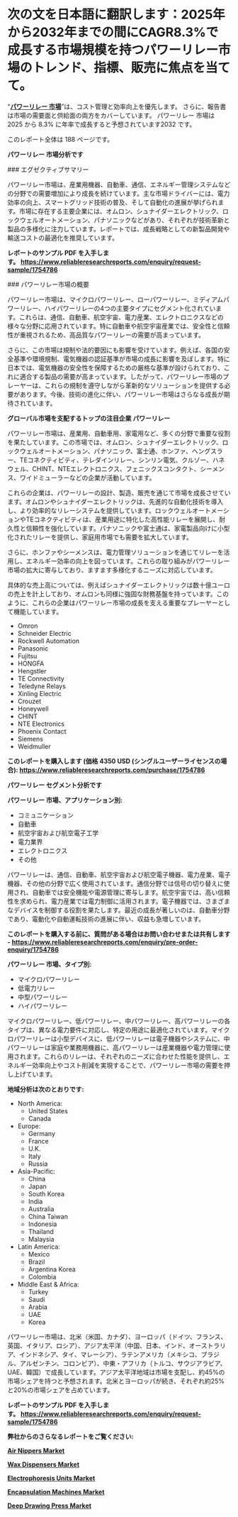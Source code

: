 <p><h1>次の文を日本語に翻訳します：2025年から2032年までの間にCAGR8.3%で成長する市場規模を持つパワーリレー市場のトレンド、指標、販売に焦点を当てて。</h1></p><p>&ldquo;<strong><a href="https://www.reliableresearchreports.com/power-relays-r1754786?utm_campaign=110&utm_medium=9&utm_source=Github&utm_content=ia&utm_term=22022025&utm_id=power-relays">パワーリレー 市場</a></strong>&rdquo;は、コスト管理と効率向上を優先します。 さらに、報告書は市場の需要面と供給面の両方をカバーしています。 パワーリレー 市場は 2025 から 8.3% に年率で成長すると予想されています2032 です。</p>
<p>このレポート全体は 188 ページです。</p>
<p><strong>パワーリレー 市場分析です</strong></p>
<p><p>### エグゼクティブサマリー</p><p>パワーリレー市場は、産業用機器、自動車、通信、エネルギー管理システムなどの分野での需要増加により成長を続けています。主な市場ドライバーには、電力効率の向上、スマートグリッド技術の普及、そして自動化の進展が挙げられます。市場に存在する主要企業には、オムロン、シュナイダーエレクトリック、ロックウェルオートメーション、パナソニックなどがあり、それぞれが技術革新と製品の多様化に注力しています。レポートでは、成長戦略としての新製品開発や輸送コストの最適化を推奨しています。</p></p>
<p><strong>レポートのサンプル PDF を入手します。&nbsp;<a href="https://www.reliableresearchreports.com/enquiry/request-sample/1754786?utm_campaign=110&utm_medium=9&utm_source=Github&utm_content=ia&utm_term=22022025&utm_id=power-relays">https://www.reliableresearchreports.com/enquiry/request-sample/1754786</a></strong></p>
<p><p>### パワーリレー市場の概要</p><p>パワーリレー市場は、マイクロパワーリレー、ローパワーリレー、ミディアムパワーリレー、ハイパワーリレーの4つの主要タイプにセグメント化されています。これらは、通信、自動車、航空宇宙、電力産業、エレクトロニクスなどの様々な分野に応用されています。特に自動車や航空宇宙産業では、安全性と信頼性が重視されるため、高品質なパワーリレーの需要が高まっています。</p><p>さらに、この市場は規制や法的要因にも影響を受けています。例えば、各国の安全基準や環境規制、電気機器の認証基準が市場の成長に影響を及ぼします。特に日本では、電気機器の安全性を保障するための厳格な基準が設けられており、これに適合する製品の需要が高まっています。したがって、パワーリレー市場のプレーヤーは、これらの規制を遵守しながら革新的なソリューションを提供する必要があります。今後、技術の進化に伴い、パワーリレー市場はさらなる成長が期待されています。</p></p>
<p><strong>グローバル市場を支配するトップの注目企業 パワーリレー</strong></p>
<p><p>パワーリレー市場は、産業用、自動車用、家電用など、多くの分野で重要な役割を果たしています。この市場では、オムロン、シュナイダーエレクトリック、ロックウェルオートメーション、パナソニック、富士通、ホンファ、ヘングスラー、TEコネクティビティ、テレダインリレー、シンリン電気、クルゾー、ハネウェル、CHINT、NTEエレクトロニクス、フェニックスコンタクト、シーメンス、ワイドミューラーなどの企業が活動しています。</p><p>これらの企業は、パワーリレーの設計、製造、販売を通じて市場を成長させています。オムロンやシュナイダーエレクトリックは、先進的な自動化技術を導入し、より効率的なリレーシステムを提供しています。ロックウェルオートメーションやTEコネクティビティは、産業用途に特化した高性能リレーを展開し、耐久性と信頼性を強化しています。パナソニックや富士通は、家電製品向けに小型化されたリレーを提供し、家庭用市場でも需要を拡大しています。</p><p>さらに、ホンファやシーメンスは、電力管理ソリューションを通じてリレーを活用し、エネルギー効率の向上を図っています。これらの取り組みがパワーリレー市場の拡大に寄与しており、ますます多様化するニーズに対応しています。</p><p>具体的な売上高については、例えばシュナイダーエレクトリックは数十億ユーロの売上を計上しており、オムロンも同様に強固な財務基盤を持っています。このように、これらの企業はパワーリレー市場の成長を支える重要なプレーヤーとして機能しています。</p></p>
<p><ul><li>Omron</li><li>Schneider Electric</li><li>Rockwell Automation</li><li>Panasonic</li><li>Fujitsu</li><li>HONGFA</li><li>Hengstler</li><li>TE Connectivity</li><li>Teledyne Relays</li><li>Xinling Electric</li><li>Crouzet</li><li>Honeywell</li><li>CHINT</li><li>NTE Electronics</li><li>Phoenix Contact</li><li>Siemens</li><li>Weidmuller</li></ul></p>
<p><strong>このレポートを購入します (価格 4350 USD (シングルユーザーライセンスの場合):&nbsp;<a href="https://www.reliableresearchreports.com/purchase/1754786?utm_campaign=110&utm_medium=9&utm_source=Github&utm_content=ia&utm_term=22022025&utm_id=power-relays">https://www.reliableresearchreports.com/purchase/1754786</a></strong></p>
<p><strong>パワーリレー セグメント分析です</strong></p>
<p><strong>パワーリレー 市場、アプリケーション別:</strong></p>
<p><ul><li>コミュニケーション</li><li>自動車</li><li>航空宇宙および航空電子工学</li><li>電力業界</li><li>エレクトロニクス</li><li>その他</li></ul></p>
<p><p>パワーリレーは、通信、自動車、航空宇宙および航空電子機器、電力産業、電子機器、その他の分野で広く使用されています。通信分野では信号の切り替えに使用され、自動車では安全機能や電源管理に寄与します。航空宇宙では、高い信頼性を求められ、電力産業では電力制御に活用されます。電子機器では、さまざまなデバイスを制御する役割を果たします。最近の成長が著しいのは、自動車分野であり、電動化や自動運転技術の進展に伴い、収益も急増しています。</p></p>
<p><strong>このレポートを購入する前に、質問がある場合はお問い合わせまたは共有します - <a href="https://www.reliableresearchreports.com/enquiry/pre-order-enquiry/1754786?utm_campaign=110&utm_medium=9&utm_source=Github&utm_content=ia&utm_term=22022025&utm_id=power-relays">https://www.reliableresearchreports.com/enquiry/pre-order-enquiry/1754786</a></strong></p>
<p><strong>パワーリレー 市場、タイプ別:</strong></p>
<p><ul><li>マイクロパワーリレー</li><li>低電力リレー</li><li>中型パワーリレー</li><li>ハイパワーリレー</li></ul></p>
<p><p>マイクロパワーリレー、低パワーリレー、中パワーリレー、高パワーリレーの各タイプは、異なる電力要件に対応し、特定の用途に最適化されています。マイクロパワーリレーは小型デバイスに、低パワーリレーは電子機器やシステムに、中パワーリレーは家庭や業務用機器に、高パワーリレーは産業機器や電力管理に使用されます。これらのリレーは、それぞれのニーズに合わせた性能を提供し、エネルギー効率向上やコスト削減を実現することで、パワーリレー市場の需要を押し上げています。</p></p>
<p><strong>地域分析は次のとおりです:</strong></p>
<p><ul>
    <li>
        North America:
        <ul>
            <li>United States</li>
            <li>Canada</li>
        </ul>
    </li>
    <li>
        Europe:
        <ul>
            <li>Germany</li>
            <li>France</li>
            <li>U.K.</li>
            <li>Italy</li>
            <li>Russia</li>
        </ul>
    </li>
    <li>
        Asia-Pacific:
        <ul>
            <li>China</li>
            <li>Japan</li>
            <li>South Korea</li>
            <li>India</li>
            <li>Australia</li>
            <li>China Taiwan</li>
            <li>Indonesia</li>
            <li>Thailand</li>
            <li>Malaysia</li>
        </ul>
    </li>
    <li>
        Latin America:
        <ul>
            <li>Mexico</li>
            <li>Brazil</li>
            <li>Argentina Korea</li>
            <li>Colombia</li>
        </ul>
    </li>
    <li>
        Middle East & Africa:
        <ul>
            <li>Turkey</li>
            <li>Saudi</li>
            <li>Arabia</li>
            <li>UAE</li>
            <li>Korea</li>
        </ul>
    </li>
    </ul></p>
<p><p>パワーリレー市場は、北米（米国、カナダ）、ヨーロッパ（ドイツ、フランス、英国、イタリア、ロシア）、アジア太平洋（中国、日本、インド、オーストラリア、インドネシア、タイ、マレーシア）、ラテンアメリカ（メキシコ、ブラジル、アルゼンチン、コロンビア）、中東・アフリカ（トルコ、サウジアラビア、UAE、韓国）で成長しています。アジア太平洋地域は市場を支配し、約45%の市場シェアを持つと予想されます。北米とヨーロッパが続き、それぞれ約25%と20%の市場シェアを占めています。</p></p>
<p><strong>レポートのサンプル PDF を入手します。&nbsp;<a href="https://www.reliableresearchreports.com/enquiry/request-sample/1754786?utm_campaign=110&utm_medium=9&utm_source=Github&utm_content=ia&utm_term=22022025&utm_id=power-relays">https://www.reliableresearchreports.com/enquiry/request-sample/1754786</a></strong></p>
<p><strong></strong></p>
<p><strong></strong></p>
<p><strong></strong></p>
<p><strong></strong></p>
<p><strong>弊社からのさらなるレポートをご覧ください:</strong></p>
<p><strong><p><a href="https://github.com/boysabotzoc/Market-Research-Report-List-1/blob/main/air-nippers-market.md?utm_campaign=110&utm_medium=9&utm_source=Github&utm_content=ia&utm_term=22022025&utm_id=power-relays">Air Nippers Market</a></p><p><a href="https://github.com/ivetasyizhi/Market-Research-Report-List-1/blob/main/wax-dispensers-market.md?utm_campaign=110&utm_medium=9&utm_source=Github&utm_content=ia&utm_term=22022025&utm_id=power-relays">Wax Dispensers Market</a></p><p><a href="https://github.com/sadimsamid/Market-Research-Report-List-1/blob/main/electrophoresis-units-market.md?utm_campaign=110&utm_medium=9&utm_source=Github&utm_content=ia&utm_term=22022025&utm_id=power-relays">Electrophoresis Units Market</a></p><p><a href="https://github.com/penecorodz74/Market-Research-Report-List-1/blob/main/encapsulation-machines-market.md?utm_campaign=110&utm_medium=9&utm_source=Github&utm_content=ia&utm_term=22022025&utm_id=power-relays">Encapsulation Machines Market</a></p><p><a href="https://github.com/aistraasinyo/Market-Research-Report-List-1/blob/main/deep-drawing-press-market.md?utm_campaign=110&utm_medium=9&utm_source=Github&utm_content=ia&utm_term=22022025&utm_id=power-relays">Deep Drawing Press Market</a></p></strong></p>